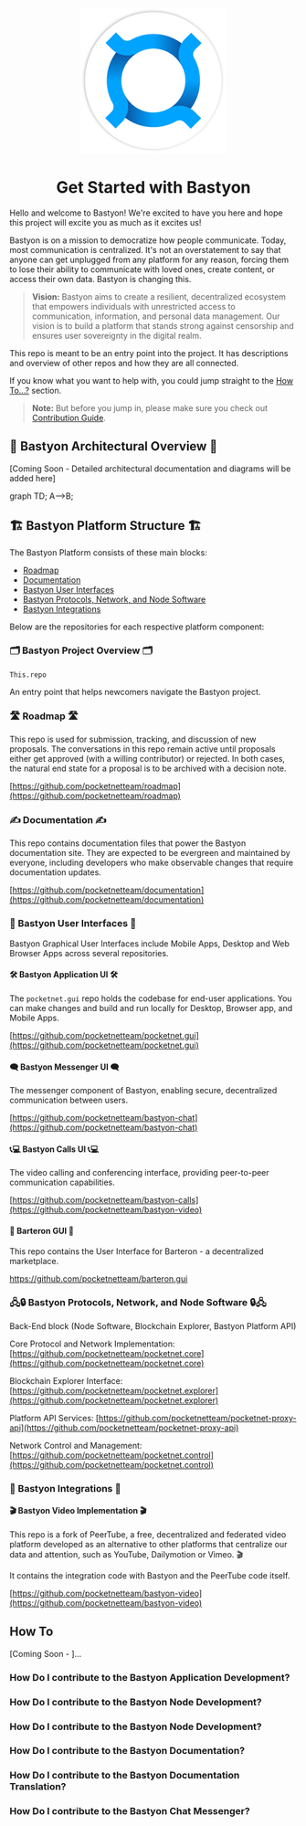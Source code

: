 <!--
-  [x] Update readme.md with what this repo is all about
-  [ ] Share this information with stakeholders
-->

<div align="center">
  <img src="bastyon-logo-256x256.png" alt="bastyon logo">
</div>

<div align="center">

# Get Started with Bastyon

</div>

Hello and welcome to Bastyon! We're excited to have you here and hope this project will excite you as much as it excites us!

Bastyon is on a mission to democratize how people communicate. Today, most communication is centralized. It's not an overstatement to say that anyone can get unplugged from any platform for any reason, forcing them to lose their ability to communicate with loved ones, create content, or access their own data. Bastyon is changing this.

>**Vision:**
Bastyon aims to create a resilient, decentralized ecosystem that empowers individuals with unrestricted access to communication, information, and personal data management. Our vision is to build a platform that stands strong against censorship and ensures user sovereignty in the digital realm.

This repo is meant to be an entry point into the project. It has descriptions and overview of other repos and how they are all connected.

If you know what you want to help with, you could jump straight to the [How To...?](#how-to) section.

> **Note:** But before you jump in, please make sure you check out [Contribution Guide](contribution.md). 

## 📝 Bastyon Architectural Overview 📝

[Coming Soon - Detailed architectural documentation and diagrams will be added here]

graph TD;
    A-->B;

## 🏗️ Bastyon Platform Structure 🏗️

The Bastyon Platform consists of these main blocks:

- [Roadmap](#roadmap)
- [Documentation](#documentation)
- [Bastyon User Interfaces](#bastyon-user-interfaces)
- [Bastyon Protocols, Network, and Node Software](#bastyon-protocols-network-and-node-software)
- [Bastyon Integrations](#bastyon-integrations)

Below are the repositories for each respective platform component:

### 🗂️ Bastyon Project Overview 🗂️

`This.repo`

An entry point that helps newcomers navigate the Bastyon project.

### 🛣️ Roadmap 🛣️

This repo is used for submission, tracking, and discussion of new proposals. The conversations in this repo remain active until proposals either get approved (with a willing contributor) or rejected. In both cases, the natural end state for a proposal is to be archived with a decision note.

[https://github.com/pocketnetteam/roadmap](https://github.com/pocketnetteam/roadmap)

### ✍️ Documentation ✍️

This repo contains documentation files that power the Bastyon documentation site. They are expected to be evergreen and maintained by everyone, including developers who make observable changes that require documentation updates.

[https://github.com/pocketnetteam/documentation](https://github.com/pocketnetteam/documentation)

### 🎨 Bastyon User Interfaces 🎨

Bastyon Graphical User Interfaces include Mobile Apps, Desktop and Web Browser Apps across several repositories.

#### 🛠️ Bastyon Application UI 🛠️

The `pocketnet.gui` repo holds the codebase for end-user applications. You can make changes and build and run locally for Desktop, Browser app, and Mobile Apps.

[https://github.com/pocketnetteam/pocketnet.gui](https://github.com/pocketnetteam/pocketnet.gui)

#### 🗨️ Bastyon Messenger UI 🗨️

The messenger component of Bastyon, enabling secure, decentralized communication between users.

[https://github.com/pocketnetteam/bastyon-chat](https://github.com/pocketnetteam/bastyon-chat)

#### 📞💻 Bastyon Calls UI 📞💻

The video calling and conferencing interface, providing peer-to-peer communication capabilities.

[https://github.com/pocketnetteam/bastyon-calls](https://github.com/pocketnetteam/bastyon-video)

#### 🔄 Barteron GUI 🔄

This repo contains the User Interface for Barteron - a decentralized marketplace.

https://github.com/pocketnetteam/barteron.gui

### 🖧🔒 Bastyon Protocols, Network, and Node Software 🔒🖧

Back-End block (Node Software, Blockchain Explorer, Bastyon Platform API)

Core Protocol and Network Implementation:
[https://github.com/pocketnetteam/pocketnet.core](https://github.com/pocketnetteam/pocketnet.core)

Blockchain Explorer Interface:
[https://github.com/pocketnetteam/pocketnet.explorer](https://github.com/pocketnetteam/pocketnet.explorer)

Platform API Services:
[https://github.com/pocketnetteam/pocketnet-proxy-api](https://github.com/pocketnetteam/pocketnet-proxy-api)

Network Control and Management:
[https://github.com/pocketnetteam/pocketnet.control](https://github.com/pocketnetteam/pocketnet.control)

### 🧩 Bastyon Integrations 🧩

#### 🎬 Bastyon Video Implementation 🎬
This repo is a fork of PeerTube, a free, decentralized and federated video platform developed as an alternative to other platforms that centralize our data and attention, such as YouTube, Dailymotion or Vimeo. 🎬

It contains the integration code with Bastyon and the PeerTube code itself.

[https://github.com/pocketnetteam/bastyon-video](https://github.com/pocketnetteam/bastyon-video)


## How To

[Coming Soon - ]...

### How Do I contribute to the Bastyon Application Development?
### How Do I contribute to the Bastyon Node Development?
### How Do I contribute to the Bastyon Node Development?
### How Do I contribute to the Bastyon Documentation?
### How Do I contribute to the Bastyon Documentation Translation?
### How Do I contribute to the Bastyon Chat Messenger?

